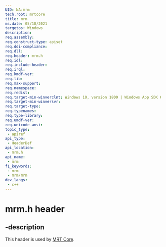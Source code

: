 ```yaml
---
UID: NA:mrm
tech.root: mrtcore
title: mrm
ms.date: 05/18/2021
targetos: Windows
description: 
req.assembly: 
req.construct-type: apiset
req.ddi-compliance: 
req.dll: 
req.header: mrm.h
req.idl: 
req.include-header: 
req.irql: 
req.kmdf-ver: 
req.lib: 
req.max-support: 
req.namespace: 
req.redist: 
req.target-min-winverclnt: Windows 10, version 1809 | Windows App SDK 0.5 (and later)
req.target-min-winversvr: 
req.target-type: 
req.typenames: 
req.type-library: 
req.umdf-ver: 
req.unicode-ansi: 
topic_type:
 - apiref
api_type:
 - HeaderDef
api_location:
 - mrm.h
api_name:
 - mrm
f1_keywords:
 - mrm
 - mrm/mrm
dev_langs:
 - c++
---
```


# mrm.h header


## -description

This header is used by [MRT Core](../_mrtcore/index.md).
